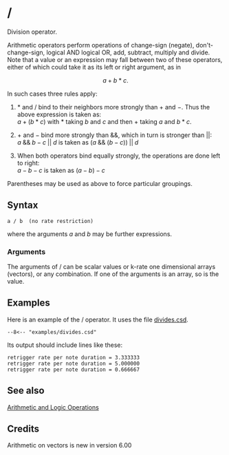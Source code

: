 <!--
id:divides
category:Mathematical Operations:Arithmetic and Logic Operations
-->
# &sol;
Division operator.

Arithmetic operators perform operations of change-sign (negate), don't-change-sign, logical AND logical OR, add, subtract, multiply and divide. Note that a value or an expression may fall between two of these operators, either of which could take it as its left or right argument, as in

$$
a + b * c.
$$

In such cases three rules apply:

1. $*$ and $/$ bind to their neighbors more strongly than $+$ and $-$. Thus the above expression is taken as:<br>
$a + (b * c)$ with $*$ taking $b$ and $c$ and then $+$ taking $a$ and $b * c$.

2. $+$ and $-$ bind more strongly than &amp;&amp;, which in turn is stronger than &verbar;&verbar;:<br>
$a \;\&\&\; b - c \;||\; d$ is taken as $(a \;\&\&\; (b - c))\;||\; d$

3. When both operators bind equally strongly, the operations are done left to right:<br>
$a - b - c$ is taken as $(a - b) - c$

Parentheses may be used as above to force particular groupings.

## Syntax
``` csound-orc
a / b  (no rate restriction)
```

where the arguments $a$ and $b$ may be further expressions.

### Arguments

The arguments of &sol; can be scalar values or k-rate one
dimensional arrays (vectors), or any combination.  If one of the
arguments is an array, so is the value.

## Examples

Here is an example of the &sol; operator. It uses the file [divides.csd](../../examples/divides.csd).

``` csound-csd title="Example of the &sol; operator." linenums="1"
--8<-- "examples/divides.csd"
```

Its output should include lines like these:

```
retrigger rate per note duration = 3.333333
retrigger rate per note duration = 5.000000
retrigger rate per note duration = 0.666667
```

## See also

[Arithmetic and Logic Operations](../../math/artlogic)

## Credits

Arithmetic on vectors is new in version 6.00
